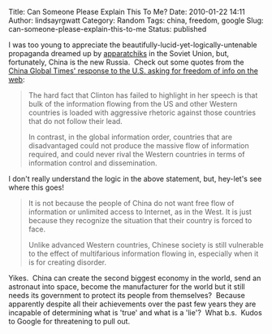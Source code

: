 Title: Can Someone Please Explain This To Me?
Date: 2010-01-22 14:11
Author: lindsayrgwatt
Category: Random
Tags: china, freedom, google
Slug: can-someone-please-explain-this-to-me
Status: published

I was too young to appreciate the beautifully-lucid-yet-logically-untenable propaganda dreamed up by [apparatchiks](http://en.wikipedia.org/wiki/Apparatchik) in the Soviet Union, but, fortunately, China is the new Russia.  Check out some quotes from the [China Global Times' response to the U.S. asking for freedom of info on the web](http://opinion.globaltimes.cn/editorial/2010-01/500324.html):

> The hard fact that Clinton has failed to highlight in her speech is that bulk of the information flowing from the US and other Western countries is loaded with aggressive rhetoric against those countries that do not follow their lead.
>
> In contrast, in the global information order, countries that are disadvantaged could not produce the massive flow of information required, and could never rival the Western countries in terms of information control and dissemination.

I don't really understand the logic in the above statement, but, hey-let's see where this goes!

> It is not because the people of China do not want free flow of information or unlimited access to Internet, as in the West. It is just because they recognize the situation that their country is forced to face.
>
> Unlike advanced Western countries, Chinese society is still vulnerable to the effect of multifarious information flowing in, especially when it is for creating disorder.

Yikes.  China can create the second biggest economy in the world, send an astronaut into space, become the manufacturer for the world but it still needs its government to protect its people from themselves?  Because apparently despite all their achievements over the past few years they are incapable of determining what is 'true' and what is a 'lie'?  What b.s.  Kudos to Google for threatening to pull out.
